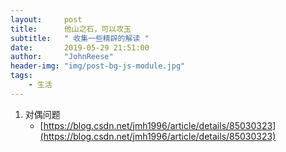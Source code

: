 ```yaml
---
layout:     post
title:      他山之石，可以攻玉
subtitle:   " 收集一些精辟的解读 "
date:       2019-05-29 21:51:00
author:     "JohnReese"
header-img: "img/post-bg-js-module.jpg"
tags:
    - 生活
---
```


1. 对偶问题
    * [https://blog.csdn.net/jmh1996/article/details/85030323](https://blog.csdn.net/jmh1996/article/details/85030323)